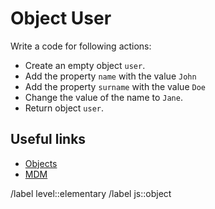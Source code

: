 # Object User

Write a code for following actions:

- Create an empty object `user`.
- Add the property `name` with the value `John`
- Add the property `surname` with the value `Doe`
- Change the value of the name to `Jane`.
- Return object `user`.

## Useful links

- [Objects](https://javascript.info/object)
- [MDM](https://developer.mozilla.org/en-US/docs/Web/JavaScript/Reference/Global_Objects/Object)

/label level::elementary
/label js::object

